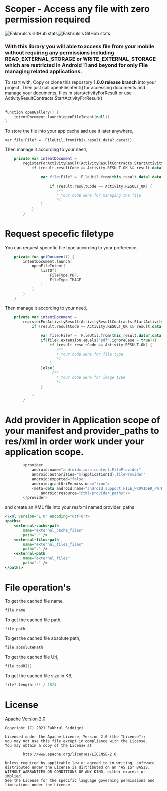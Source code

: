 # Scoper - Access any file with zero permission required
![Fakhruls's GitHub stats](https://img.shields.io/static/v1?label=&message=Android11&color=green)![Fakhruls's GitHub stats](https://img.shields.io/static/v1?label=&message=READY&color=orange)

<h3>With this library you will able to access file from your mobile without requiring any permissions including READ_EXTERNAL_STORAGE or WRITE_EXTERNAL_STORAGE which are restricted in Android 11 and beyond for only File managing related applications.</h3>

To start with, 
Copy or clone this repository  **1.0.0 release branch** into your project,
Then just call openFileIntent() for accessing documents and manage your documents, files in startActivityForResult or use ActivityResultContracts.StartActivityForResult()
##
```kotlin
function openGallery() {
    intentDocument.launch(openFileIntent(null))
}
```
To store the file into your app cache and use it later anywhere,
```
var file:File? =  FileUtil.from(this,result.data?.data!!)
```
Then manage it according to your need,
```kotlin
    private var intentDocument =
        registerForActivityResult(ActivityResultContracts.StartActivityForResult()) { result ->
            if (result.resultCode == Activity.RESULT_OK && result.data != null) {

                var file:File? =  FileUtil.from(this,result.data?.data!!)
	
                    if (result.resultCode == Activity.RESULT_OK) {
                       /**
                       * Your code here for managing the file
                       */
                }
            }
        }
```
# Request specefic filetype
You can request specefic file type according to your preference,

```kotlin
    private fun getDocument() {
        intentDocument.launch(
            openFileIntent(
                listOf(
                    FileType.PDF,
                    FileType.IMAGE
                )
            )
        )
    }
```
Then manage it according to your need,
```kotlin
    private var intentDocument =
        registerForActivityResult(ActivityResultContracts.StartActivityForResult()) { result ->
            if (result.resultCode == Activity.RESULT_OK && result.data != null) {

                var file:File? =  FileUtil.from(this,result.data?.data!!)
                if(file?.extension.equals("pdf",ignoreCase = true)){
                    if (result.resultCode == Activity.RESULT_OK) {
                       /**
                       * Your code here for file type
                       */
                    }
                }else{
                     /**
                       * Your code here for image type
                       */
                }

            }
        }
```
# Add provider in Application scope of your manifest and provider_paths to res/xml in order work under your application scope.
```kotlin
        <provider
            android:name="androidx.core.content.FileProvider"
            android:authorities="${applicationId}.fileProvider"
            android:exported="false"
            android:grantUriPermissions="true">
            <meta-data android:name="android.support.FILE_PROVIDER_PATHS"
                android:resource="@xml/provider_paths"/>
        </provider>
```
and create an XML file into your res/xml named provider_paths
```xml
<?xml version="1.0" encoding="utf-8"?>
<paths>
    <external-cache-path
        name="external_cache_files"
        path="." />
    <external-files-path
        name="external_files_files"
        path="." />
    <external-path
        name="external_files"
        path="." />
</paths>
```
# File operation's
To get the cached file name,
```kotlin
file.name
```
To get the cached file path,
```kotlin
file.path
```
To get the cached file absolute path,
```kotlin
file.absolutePath
```
To get the cached file Uri,
```kotlin
file.toURI()
```
To get the cached file size in KB,
```kotlin
file?.length()!! / 1024
```

# License
[Apache Version 2.0](http://www.apache.org/licenses/LICENSE-2.0.html)
```
Copyright (C) 2021 Fakhrul Siddiqei

Licensed under the Apache License, Version 2.0 (the "License");
you may not use this file except in compliance with the License.
You may obtain a copy of the License at

		http://www.apache.org/licenses/LICENSE-2.0

Unless required by applicable law or agreed to in writing, software
distributed under the License is distributed on an "AS IS" BASIS,
WITHOUT WARRANTIES OR CONDITIONS OF ANY KIND, either express or implied.
See the License for the specific language governing permissions and
limitations under the License.
```
